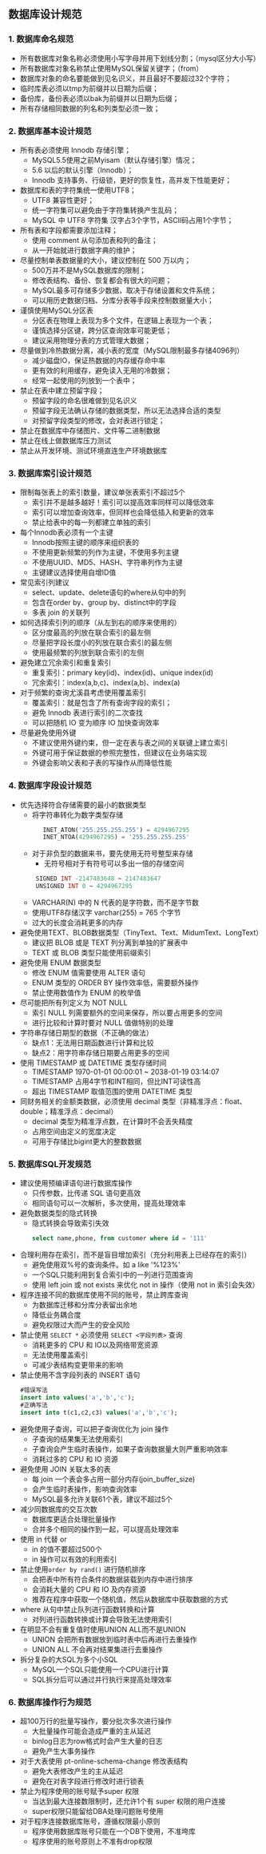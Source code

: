 ## 数据库设计规范

### 1. 数据库命名规范
- 所有数据库对象名称必须使用小写字母并用下划线分割；（mysql区分大小写）
- 所有数据库对象名称禁止使用MySQL保留关键字；（from）
- 数据库对象的命名要能做到见名识义，并且最好不要超过32个字符；
- 临时库表必须以tmp为前缀并以日期为后缀；
- 备份库，备份表必须以bak为前缀并以日期为后缀；
- 所有存储相同数据的列名和列类型必须一致；

### 2. 数据库基本设计规范
- 所有表必须使用 Innodb 存储引擎；
  - MySQL5.5使用之前Myisam（默认存储引擎）情况；
  - 5.6 以后的默认引擎（Innodb）；
  - Innodb 支持事务、行级锁，更好的恢复性，高并发下性能更好；
- 数据库和表的字符集统一使用UTF8；
  - UTF8 兼容性更好；
  - 统一字符集可以避免由于字符集转换产生乱码；
  - MySQL 中 UTF8 字符集 汉字占3个字节，ASCII码占用1个字节；
- 所有表和字段都需要添加注释；
  - 使用 comment 从句添加表和列的备注；
  - 从一开始就进行数据字典的维护；
- 尽量控制单表数据量的大小，建议控制在 500 万以内；
  - 500万并不是MySQL数据库的限制；
  - 修改表结构、备份、恢复都会有很大的问题；
  - MySQL最多可存储多少数据，取决于存储设置和文件系统；
  - 可以用历史数据归档、分库分表等手段来控制数据量大小；
- 谨慎使用MySQL分区表
  - 分区表在物理上表现为多个文件，在逻辑上表现为一个表；
  - 谨慎选择分区键，跨分区查询效率可能更低；
  - 建议采用物理分表的方式管理大数据；
- 尽量做到冷热数据分离，减小表的宽度（MySQL限制最多存储4096列）
  - 减少磁盘IO，保证热数据的内存缓存命中率
  - 更有效的利用缓存，避免读入无用的冷数据；
  - 经常一起使用的列放到一个表中；
- 禁止在表中建立预留字段；
  - 预留字段的命名很难做到见名识义
  - 预留字段无法确认存储的数据类型，所以无法选择合适的类型
  - 对预留字段类型的修改，会对表进行锁定；
- 禁止在数据库中存储图片、文件等二进制数据
- 禁止在线上做数据库压力测试
- 禁止从开发环境、测试环境直连生产环境数据库

### 3. 数据库索引设计规范
- 限制每张表上的索引数量，建议单张表索引不超过5个
  - 索引并不是越多越好！索引可以提高效率同样可以降低效率
  - 索引可以增加查询效率，但同样也会降低插入和更新的效率
  - 禁止给表中的每一列都建立单独的索引
- 每个Innodb表必须有一个主键
  - Innodb按照主键的顺序来组织表的
  - 不使用更新频繁的列作为主键，不使用多列主键
  - 不使用UUID、MD5、HASH、字符串列作为主键
  - 主键建议选择使用自增ID值
- 常见索引列建议
  - select、update、delete语句的where从句中的列
  - 包含在order by、group by、distinct中的字段
  - 多表 join 的关联列
- 如何选择索引列的顺序（从左到右的顺序来使用的）
  - 区分度最高的列放在联合索引的最左侧
  - 尽量把字段长度小的列放在联合索引的最左侧
  - 使用最频繁的列放到联合索引的左侧
- 避免建立冗余索引和重复索引
  - 重复索引：primary key(id)、index(id)、unique index(id)
  - 冗余索引：index(a,b,c)、index(a,b)、index(a)
- 对于频繁的查询尤溪县考虑使用覆盖索引
  - 覆盖索引：就是包含了所有查询字段的索引；
  - 避免 Innodb 表进行索引的二次查找
  - 可以把随机 IO 变为顺序 IO 加快查询效率
- 尽量避免使用外键
  - 不建议使用外键约束，但一定在表与表之间的关联键上建立索引
  - 外键可用于保证数据的参照完整性，但建议在业务端实现
  - 外键会影响父表和子表的写操作从而降低性能

### 4. 数据库字段设计规范
- 优先选择符合存储需要的最小的数据类型
  - 将字符串转化为数字类型存储
	  ```sql
	     INET_ATON('255.255.255.255') = 4294967295
	     INET_NTOA(4294967295) = '255.255.255.255'
	  ```
  - 对于非负型的数据来书，要先使用无符号整型来存储
    - 无符号相对于有符号可以多出一倍的存储空间
    ```sql
     SIGNED INT -2147483648 ~ 2147483647
     UNSIGNED INT 0 ~ 4294967295
    ```
  - VARCHAR(N) 中的 N 代表的是字符数，而不是字节数
  - 使用UTF8存储汉字 varchar(255) = 765 个字节
  - 过大的长度会消耗更多的内存
- 避免使用TEXT、BLOB数据类型（TinyText、Text、MidumText、LongText）
  - 建议把 BLOB 或是 TEXT 列分离到单独的扩展表中
  - TEXT 或 BLOB 类型只能使用前缀索引
- 避免使用 ENUM 数据类型
  - 修改 ENUM 值需要使用 ALTER 语句
  - ENUM 类型的 ORDER BY 操作效率低，需要额外操作
  - 禁止使用数值作为 ENUM 的枚举值
- 尽可能把所有列定义为 NOT NULL
  - 索引 NULL 列需要额外的空间来保存，所以要占用更多的空间
  - 进行比较和计算时要对 NULL 值做特别的处理
- 字符串存储日期型的数据（不正确的做法）
  - 缺点1：无法用日期函数进行计算和比较
  - 缺点2：用字符串存储日期要占用更多的空间
- 使用 TIMESTAMP 或 DATETIME 类型存储时间
  - TIMESTAMP  1970-01-01 00:00:01 ~ 2038-01-19 03:14:07
  - TIMESTAMP 占用4字节和INT相同，但比INT可读性高
  - 超出 TIMESTAMP  取值范围的使用 DATETIME 类型
- 同财务相关的金额类数据，必须使用 decimal 类型（非精准浮点：float、double；精准浮点：decimal）
  - decimal 类型为精准浮点数，在计算时不会丢失精度
  - 占用空间由定义的宽度决定
  - 可用于存储比bigint更大的整数数据

### 5. 数据库SQL开发规范
- 建议使用预编译语句进行数据库操作
  - 只传参数，比传递 SQL 语句更高效
  - 相同语句可以一次解析，多次使用，提高处理效率
- 避免数据类型的隐式转换
  - 隐式转换会导致索引失效
	```sql
	select name,phone, from customer where id = '111'
	```
- 合理利用存在索引，而不是盲目增加索引（充分利用表上已经存在的索引）
  - 避免使用双%号的查询条件。如 a like '%123%'
  - 一个SQL只能利用到复合索引中的一列进行范围查询
  - 使用 left join 或 not exists 来优化 not in 操作（使用 not in 索引会失效）
- 程序连接不同的数据库使用不同的账号，禁止跨库查询
  - 为数据库迁移和分库分表留出余地
  - 降低业务耦合度
  - 避免权限过大而产生的安全风险
- 禁止使用 `SELECT *` 必须使用 `SELECT <字段列表>` 查询
  - 消耗更多的 CPU 和 IO以及网络带宽资源
  - 无法使用覆盖索引
  - 可减少表结构变更带来的影响
- 禁止使用不含字段列表的 INSERT 语句
	```sql
	#错误写法
	insert into values('a','b','c');
	#正确写法
	insert into t(c1,c2,c3) values('a','b','c');
    ```
- 避免使用子查询，可以把子查询优化为 join 操作
  - 子查询的结果集无法使用索引
  - 子查询会产生临时表操作，如果子查询数据量大则严重影响效率
  - 消耗过多的 CPU 和 IO 资源
- 避免使用 JOIN 关联太多的表
  - 每 join 一个表会多占用一部分内存(join_buffer_size)
  - 会产生临时表操作，影响查询效率
  - MySQL最多允许关联61个表，建议不超过5个
- 减少同数据库的交互次数
  - 数据库更适合处理批量操作
  - 合并多个相同的操作到一起，可以提高处理效率
- 使用 in 代替 or
  - in 的值不要超过500个
  - in 操作可以有效的利用索引
- 禁止使用`order by rand()` 进行随机排序
  - 会把表中所有符合条件的数据装载到内存中进行排序
  - 会消耗大量的 CPU 和 IO 及内存资源
  - 推荐在程序中获取一个随机值，然后从数据库中获取数据的方式
- where 从句中禁止队列进行函数转换和计算
  - 对列进行函数转换或计算会导致无法使用索引
- 在明显不会有重复值时使用UNION ALL而不是UNION
  - UNION 会把所有数据放到临时表中后再进行去重操作
  - UNION ALL 不会再对结果集进行去重操作
- 拆分复杂的大SQL为多个小SQL
  - MySQL一个SQL只能使用一个CPU进行计算
  - SQL拆分后可以通过并行执行来提高处理效率

### 6. 数据库操作行为规范
- 超100万行的批量写操作，要分批次多次进行操作
  - 大批量操作可能会造成严重的主从延迟
  - binlog日志为row格式时会产生大量的日志
  - 避免产生大事务操作
- 对于大表使用 pt-online-schema-change 修改表结构
  - 避免大表修改产生的主从延迟
  - 避免在对表字段进行修改时进行锁表
- 禁止为程序使用的账号赋予super 权限
  - 当达到最大连接数限制时，还允许1个有 super 权限的用户连接
  - super权限只能留给DBA处理问题账号使用
- 对于程序连接数据库账号，遵循权限最小原则
  - 程序使用数据库账号只能在一个DB下使用，不准垮库
  - 程序使用的账号原则上不准有drop权限
